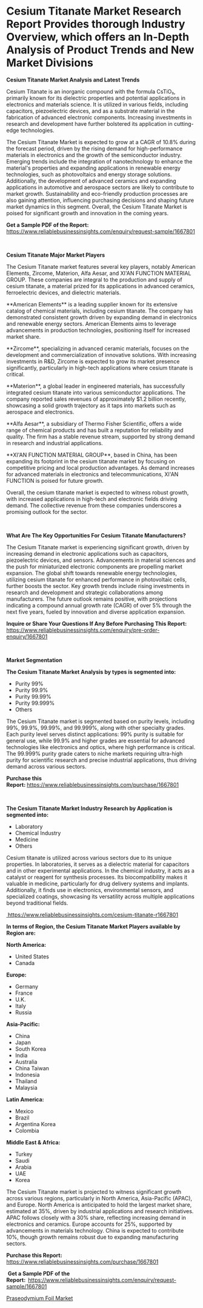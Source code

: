 <p><h1>Cesium Titanate Market Research Report Provides thorough Industry Overview, which offers an In-Depth Analysis of Product Trends and New Market Divisions</h1></p><p><strong>Cesium Titanate Market Analysis and Latest Trends</strong></p>
<p><p>Cesium Titanate is an inorganic compound with the formula CsTiO₃, primarily known for its dielectric properties and potential applications in electronics and materials science. It is utilized in various fields, including capacitors, piezoelectric devices, and as a substrate material in the fabrication of advanced electronic components. Increasing investments in research and development have further bolstered its application in cutting-edge technologies.</p><p>The Cesium Titanate Market is expected to grow at a CAGR of 10.8% during the forecast period, driven by the rising demand for high-performance materials in electronics and the growth of the semiconductor industry. Emerging trends include the integration of nanotechnology to enhance the material's properties and expanding applications in renewable energy technologies, such as photovoltaics and energy storage solutions. Additionally, the development of advanced ceramics and expanding applications in automotive and aerospace sectors are likely to contribute to market growth. Sustainability and eco-friendly production processes are also gaining attention, influencing purchasing decisions and shaping future market dynamics in this segment. Overall, the Cesium Titanate Market is poised for significant growth and innovation in the coming years.</p></p>
<p><strong>Get a Sample PDF of the Report:&nbsp;</strong> <a href="https://www.reliablebusinessinsights.com/enquiry/request-sample/1667801?utm_campaign=2190&utm_medium=2&utm_source=Github&utm_content=ia&utm_term=08032025&utm_id=cesium-titanate">https://www.reliablebusinessinsights.com/enquiry/request-sample/1667801</a></p>
<p>&nbsp;</p>
<p><strong>Cesium Titanate Major Market Players</strong></p>
<p><p>The Cesium Titanate market features several key players, notably American Elements, Zircome, Materion, Alfa Aesar, and XI'AN FUNCTION MATERIAL GROUP. These companies are integral to the production and supply of cesium titanate, a material prized for its applications in advanced ceramics, ferroelectric devices, and dielectric materials.</p><p>**American Elements** is a leading supplier known for its extensive catalog of chemical materials, including cesium titanate. The company has demonstrated consistent growth driven by expanding demand in electronics and renewable energy sectors. American Elements aims to leverage advancements in production technologies, positioning itself for increased market share.</p><p>**Zircome**, specializing in advanced ceramic materials, focuses on the development and commercialization of innovative solutions. With increasing investments in R&D, Zircome is expected to grow its market presence significantly, particularly in high-tech applications where cesium titanate is critical.</p><p>**Materion**, a global leader in engineered materials, has successfully integrated cesium titanate into various semiconductor applications. The company reported sales revenues of approximately $1.2 billion recently, showcasing a solid growth trajectory as it taps into markets such as aerospace and electronics.</p><p>**Alfa Aesar**, a subsidiary of Thermo Fisher Scientific, offers a wide range of chemical products and has built a reputation for reliability and quality. The firm has a stable revenue stream, supported by strong demand in research and industrial applications.</p><p>**XI'AN FUNCTION MATERIAL GROUP**, based in China, has been expanding its footprint in the cesium titanate market by focusing on competitive pricing and local production advantages. As demand increases for advanced materials in electronics and telecommunications, XI'AN FUNCTION is poised for future growth.</p><p>Overall, the cesium titanate market is expected to witness robust growth, with increased applications in high-tech and electronic fields driving demand. The collective revenue from these companies underscores a promising outlook for the sector.</p></p>
<p>&nbsp;</p>
<p><strong>What Are The Key Opportunities For Cesium Titanate Manufacturers?</strong></p>
<p><p>The Cesium Titanate market is experiencing significant growth, driven by increasing demand in electronic applications such as capacitors, piezoelectric devices, and sensors. Advancements in material sciences and the push for miniaturized electronic components are propelling market expansion. The global shift towards renewable energy technologies, utilizing cesium titanate for enhanced performance in photovoltaic cells, further boosts the sector. Key growth trends include rising investments in research and development and strategic collaborations among manufacturers. The future outlook remains positive, with projections indicating a compound annual growth rate (CAGR) of over 5% through the next five years, fueled by innovation and diverse application expansion.</p></p>
<p><strong>Inquire or Share Your Questions If Any Before Purchasing This Report:</strong> <a href="https://www.reliablebusinessinsights.com/enquiry/pre-order-enquiry/1667801?utm_campaign=2190&utm_medium=2&utm_source=Github&utm_content=ia&utm_term=08032025&utm_id=cesium-titanate">https://www.reliablebusinessinsights.com/enquiry/pre-order-enquiry/1667801</a></p>
<p>&nbsp;</p>
<p><strong>Market Segmentation</strong></p>
<p><strong>The Cesium Titanate Market Analysis by types is segmented into:</strong></p>
<p><ul><li>Purity 99%</li><li>Purity 99.9%</li><li>Purity 99.99%</li><li>Purity 99.999%</li><li>Others</li></ul></p>
<p><p>The Cesium Titanate market is segmented based on purity levels, including 99%, 99.9%, 99.99%, and 99.999%, along with other specialty grades. Each purity level serves distinct applications: 99% purity is suitable for general use, while 99.9% and higher grades are essential for advanced technologies like electronics and optics, where high performance is critical. The 99.999% purity grade caters to niche markets requiring ultra-high purity for scientific research and precise industrial applications, thus driving demand across various sectors.</p></p>
<p><strong>Purchase this Report:&nbsp;</strong><a href="https://www.reliablebusinessinsights.com/purchase/1667801?utm_campaign=2190&utm_medium=2&utm_source=Github&utm_content=ia&utm_term=08032025&utm_id=cesium-titanate">https://www.reliablebusinessinsights.com/purchase/1667801</a></p>
<p>&nbsp;</p>
<p><strong>The Cesium Titanate Market Industry Research by Application is segmented into:</strong></p>
<p><ul><li>Laboratory</li><li>Chemical Industry</li><li>Medicine</li><li>Others</li></ul></p>
<p><p>Cesium titanate is utilized across various sectors due to its unique properties. In laboratories, it serves as a dielectric material for capacitors and in other experimental applications. In the chemical industry, it acts as a catalyst or reagent for synthesis processes. Its biocompatibility makes it valuable in medicine, particularly for drug delivery systems and implants. Additionally, it finds use in electronics, environmental sensors, and specialized coatings, showcasing its versatility across multiple applications beyond traditional fields.</p></p>
<p><a href="https://www.reliablebusinessinsights.com/cesium-titanate-r1667801?utm_campaign=2190&utm_medium=2&utm_source=Github&utm_content=ia&utm_term=08032025&utm_id=cesium-titanate">&nbsp;https://www.reliablebusinessinsights.com/cesium-titanate-r1667801</a></p>
<p><strong>In terms of Region, the Cesium Titanate Market Players available by Region are:</strong></p>
<p>
    <p> <strong> North America: </strong>
        <ul>
            <li>United States</li>
            <li>Canada</li>
        </ul>
        </p> 
    <p> <strong> Europe: </strong>
        <ul>
            <li>Germany</li>
            <li>France</li>
            <li>U.K.</li>
            <li>Italy</li>
            <li>Russia</li>
        </ul>
        </p> 
    <p> <strong> Asia-Pacific: </strong>
        <ul>
            <li>China</li>
            <li>Japan</li>
            <li>South Korea</li>
            <li>India</li>
            <li>Australia</li>
            <li>China Taiwan</li>
            <li>Indonesia</li>
            <li>Thailand</li>
            <li>Malaysia</li>
        </ul>
        </p> 
    <p> <strong> Latin America: </strong>
        <ul>
            <li>Mexico</li>
            <li>Brazil</li>
            <li>Argentina Korea</li>
            <li>Colombia</li>
        </ul>
        </p> 
    <p> <strong> Middle East & Africa: </strong>
        <ul>
            <li>Turkey</li>
            <li>Saudi</li>
            <li>Arabia</li>
            <li>UAE</li>
            <li>Korea</li>
        </ul>
    </p>
    </p>
<p><p>The Cesium Titanate market is projected to witness significant growth across various regions, particularly in North America, Asia-Pacific (APAC), and Europe. North America is anticipated to hold the largest market share, estimated at 35%, driven by industrial applications and research initiatives. APAC follows closely with a 30% share, reflecting increasing demand in electronics and ceramics. Europe accounts for 25%, supported by advancements in materials technology. China is expected to contribute 10%, though growth remains robust due to expanding manufacturing sectors.</p></p>
<p><strong>Purchase this Report: </strong><a href="https://www.reliablebusinessinsights.com/purchase/1667801?utm_campaign=2190&utm_medium=2&utm_source=Github&utm_content=ia&utm_term=08032025&utm_id=cesium-titanate">https://www.reliablebusinessinsights.com/purchase/1667801</a></p>
<p>&nbsp;<strong>Get a Sample PDF of the Report:&nbsp;&nbsp;</strong><a href="https://www.reliablebusinessinsights.com/enquiry/request-sample/1667801?utm_campaign=2190&utm_medium=2&utm_source=Github&utm_content=ia&utm_term=08032025&utm_id=cesium-titanate">https://www.reliablebusinessinsights.com/enquiry/request-sample/1667801</a></p>
<p><strong></strong></p>
<p><p><a href="https://github.com/bmorecock/Market-Research-Report-List-6/blob/main/praseodymium-foil-market.md?utm_campaign=2190&utm_medium=2&utm_source=Github&utm_content=ia&utm_term=08032025&utm_id=cesium-titanate">Praseodymium Foil Market</a></p></p>